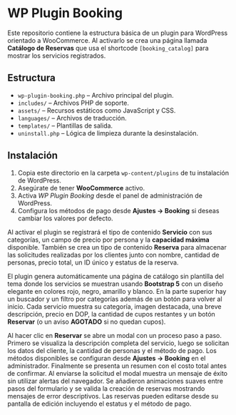 # WP Plugin Booking

Este repositorio contiene la estructura básica de un plugin para WordPress orientado a WooCommerce. Al activarlo se crea una página llamada **Catálogo de Reservas** que usa el shortcode `[booking_catalog]` para mostrar los servicios registrados.

## Estructura

- `wp-plugin-booking.php` – Archivo principal del plugin.
- `includes/` – Archivos PHP de soporte.
- `assets/` – Recursos estáticos como JavaScript y CSS.
- `languages/` – Archivos de traducción.
- `templates/` – Plantillas de salida.
- `uninstall.php` – Lógica de limpieza durante la desinstalación.

## Instalación

1. Copia este directorio en la carpeta `wp-content/plugins` de tu instalación de WordPress.
2. Asegúrate de tener **WooCommerce** activo.
3. Activa *WP Plugin Booking* desde el panel de administración de WordPress.
4. Configura los métodos de pago desde **Ajustes → Booking** si deseas cambiar los valores por defecto.

Al activar el plugin se registrará el tipo de contenido **Servicio** con sus categorías, un campo de precio por persona y la **capacidad máxima** disponible. También se crea un tipo de contenido **Reserva** para almacenar las solicitudes realizadas por los clientes junto con nombre, cantidad de personas, precio total, un ID único y estatus de la reserva.

 El plugin genera automáticamente una página de catálogo sin plantilla del tema donde los servicios se muestran usando **Bootstrap 5** con un diseño elegante en colores rojo, negro, amarillo y blanco. En la parte superior hay un buscador y un filtro por categorías además de un botón para volver al inicio. Cada servicio muestra su categoría, imagen destacada, una breve descripción, precio en DOP, la cantidad de cupos restantes y un botón **Reservar** (o un aviso **AGOTADO** si no quedan cupos).

 Al hacer clic en **Reservar** se abre un modal con un proceso paso a paso. Primero se visualiza la descripción completa del servicio, luego se solicitan los datos del cliente, la cantidad de personas y el método de pago. Los métodos disponibles se configuran desde **Ajustes → Booking** en el administrador. Finalmente se presenta un resumen con el costo total antes de confirmar. Al enviarse la solicitud el modal muestra un mensaje de éxito sin utilizar alertas del navegador.
Se añadieron animaciones suaves entre pasos del formulario y se valida la creación de reservas mostrando mensajes de error descriptivos. Las reservas pueden editarse desde su pantalla de edición incluyendo el estatus y el método de pago.

